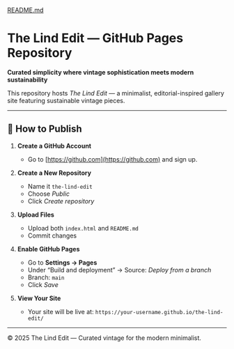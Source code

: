 [README.md](https://github.com/user-attachments/files/23024340/README.md)
# The Lind Edit — GitHub Pages Repository

**Curated simplicity where vintage sophistication meets modern sustainability**

This repository hosts *The Lind Edit* — a minimalist, editorial-inspired gallery site featuring sustainable vintage pieces.

---

## 🚀 How to Publish

1. **Create a GitHub Account**
   - Go to [https://github.com](https://github.com) and sign up.

2. **Create a New Repository**
   - Name it `the-lind-edit`
   - Choose *Public*
   - Click *Create repository*

3. **Upload Files**
   - Upload both `index.html` and `README.md`
   - Commit changes

4. **Enable GitHub Pages**
   - Go to **Settings → Pages**
   - Under “Build and deployment” → Source: *Deploy from a branch*
   - Branch: `main`
   - Click *Save*

5. **View Your Site**
   - Your site will be live at:
     `https://your-username.github.io/the-lind-edit/`

---

© 2025 The Lind Edit — Curated vintage for the modern minimalist.
